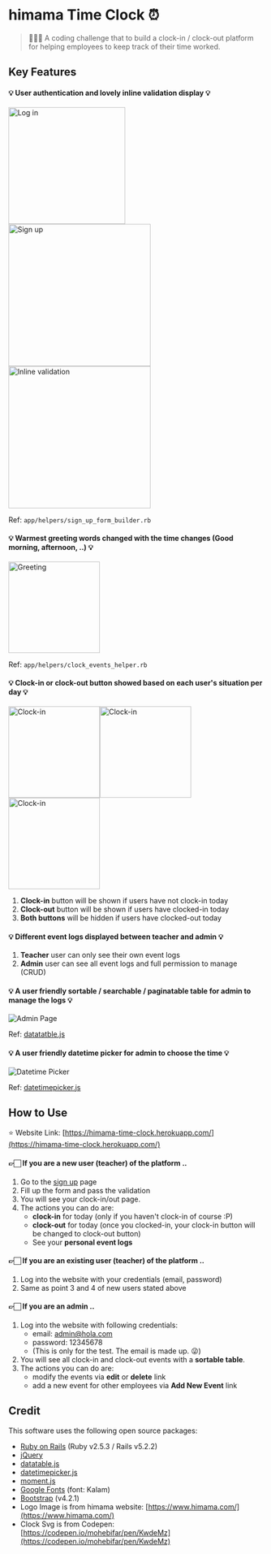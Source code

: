 # himama Time Clock ⏰

> 🚀🚀🚀 A coding challenge that to build a clock-in / clock-out platform for helping employees to keep track of their time worked.

## Key Features

#### 💡 User authentication and lovely inline validation display 💡 

<img src="https://i.imgur.com/U1CG6OJ.png" alt="Log in" height="230"/><img src="https://i.imgur.com/ZqVLsTX.png" alt="Sign up" height="280"/><img src="https://i.imgur.com/gguSGYq.png" alt="Inline validation" height="280"/>

Ref: `app/helpers/sign_up_form_builder.rb`

#### 💡 Warmest greeting words changed with the time changes (Good morning, afternoon, ..) 💡 

<img src="https://i.imgur.com/d5mIq0D.png" alt="Greeting" height="180"/>

Ref: `app/helpers/clock_events_helper.rb`

#### 💡 Clock-in or clock-out button showed based on each user's situation per day 💡 

<img src="https://i.imgur.com/Yrhwu8a.png" alt="Clock-in" height="180"/><img src="https://i.imgur.com/90WODVt.png" alt="Clock-in" height="180"/><img src="https://i.imgur.com/LDDnTyN.png" alt="Clock-in" height="180"/>

1. **Clock-in** button will be shown if users have not clock-in today
2. **Clock-out** button will be shown if users have clocked-in today
3. **Both buttons** will be hidden if users have clocked-out today

#### 💡 Different event logs displayed between teacher and admin 💡 

1. **Teacher** user can only see their own event logs
2. **Admin** user can see all event logs and full permission to manage (CRUD)

#### 💡 A user friendly sortable / searchable / paginatable table for admin to manage the logs 💡 

![Admin Page](https://i.imgur.com/YoH5gy7.png)

Ref: [datatatble.js](https://xdsoft.net/jqplugins/datetimepicker/)

#### 💡 A user friendly datetime picker for admin to choose the time 💡 

![Datetime Picker](https://i.imgur.com/YCbxW0E.png)

Ref: [datetimepicker.js](https://xdsoft.net/jqplugins/datetimepicker/)

## How to Use

⭐️ Website Link: [https://himama-time-clock.herokuapp.com/](https://himama-time-clock.herokuapp.com/)

#### 👉🏻 If you are a new user (teacher) of the platform ..

1. Go to the [sign up](https://himama-time-clock.herokuapp.com/users/sign_up) page
2. Fill up the form and pass the validation
3. You will see your clock-in/out page.
4. The actions you can do are:
   * **clock-in** for today (only if you haven't clock-in of course :P)
   * **clock-out** for today (once you clocked-in, your clock-in button will be changed to clock-out button)
   * See your **personal event logs**

#### 👉🏻 If you are an existing user (teacher) of the platform ..

1. Log into the website with your credentials (email, password)
2. Same as point 3 and 4 of new users stated above

#### 👉🏻 If you are an admin ..

1. Log into the website with following credentials:
   * email: admin@hola.com
   * password: 12345678
   *  (This is only for the test. The email is made up. 😜)
2. You will see all clock-in and clock-out events with a **sortable table**.
3. The actions you can do are:
   * modify the events via **edit** or **delete** link
   * add a new event for other employees via **Add New Event** link

## Credit

This software uses the following open source packages:

* [Ruby on Rails](https://rubyonrails.org/) (Ruby v2.5.3 / Rails v5.2.2)
* [jQuery](https://jquery.com/)
* [datatable.js](https://datatables.net/)
* [datetimepicker.js](https://xdsoft.net/jqplugins/datetimepicker/)
* [moment.js](https://momentjs.com/)
* [Google Fonts](https://fonts.google.com/) (font: Kalam)
* [Bootstrap](https://getbootstrap.com/) (v4.2.1)
* Logo Image is from himama website: [https://www.himama.com/](https://www.himama.com/)
* Clock Svg is from Codepen: [https://codepen.io/mohebifar/pen/KwdeMz](https://codepen.io/mohebifar/pen/KwdeMz)
